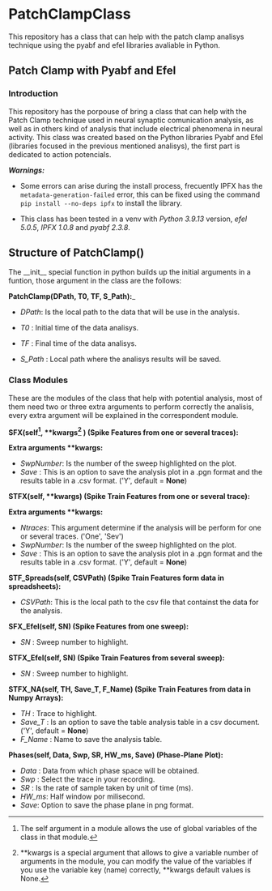 # PatchClampClass
This repository has a class that can help with the patch clamp analisys technique using the pyabf and efel libraries avaliable in Python.

## Patch Clamp with Pyabf and Efel
### Introduction
This repository has the porpouse of bring a class that can help with the Patch Clamp technique used in neural synaptic comunication analysis, as well as in others kind of analysis that include electrical phenomena in neural activity. This class was created based on the Python libraries Pyabf and Efel (libraries focused in the previous mentioned analisys), the first part is dedicated to action potencials. 

***Warnings:***

- Some errors can arise during the install process, frecuently IPFX has the `metadata-generation-failed` error, this can be fixed using the command `pip install --no-deps ipfx` to install the library.

- This class has been tested in a venv with *Python 3.9.13* version, *efel 5.0.5*, *IPFX 1.0.8* and *pyabf 2.3.8*.

## Structure of PatchClamp()
The \_\_init\_\_ special function in python builds up the initial arguments in a funtion, those argument in the class are the follows:

__PatchClamp(DPath, T0, TF, S_Path):___

- _DPath_: Is the local path to the data that will be use in the analysis.

- _T0_ : Initial time of the data analisys.

- _TF_ : Final time of the data analisys.

- _S_Path_ : Local path where the analisys results will be saved.

### Class Modules

These are the modules of the class that help with potential analysis, most of them need two or three extra arguments to perform correctly the analisis, every extra argument will be explained in the correspondent module. 

__SFX(self[^1], \*\*kwargs[^2] )  (Spike Features from one or several traces):__ 

__Extra arguments \*\*kwargs:__

- _SwpNumber_: Is the number of the sweep highlighted on the plot.
- _Save_ : This is an option to save the analysis plot in a .pgn format and the results table in a .csv format. ('Y', default = __None__)

__STFX(self, **kwargs) (Spike Train Features from one or several trace):__ 

__Extra arguments \*\*kwargs:__

- _Ntraces_: This argument determine if the analysis will be perform for one  or several traces. ('One', 'Sev')
- _SwpNumber_: Is the number of the sweep highlighted on the plot.
- _Save_ : This is an option to save the analysis plot in a .pgn format and the results table in a .csv format. ('Y', default = __None__)

__STF_Spreads(self, CSVPath) (Spike Train Features form data in spreadsheets):__

- _CSVPath_: This is the local path to the csv file that containst the data for the analysis.

__SFX_Efel(self, SN) (Spike Features from one sweep):__

- _SN_ : Sweep number to highlight.

__STFX_Efel(self, SN) (Spike Train Features from several sweep):__  

- _SN_ : Sweep number to highlight.

__STFX_NA(self, TH, Save_T, F_Name) (Spike Train Features from data in Numpy Arrays):__

- _TH_ : Trace to highlight.
- _Save_T_ : Is an option to save the table analysis table in a csv document. ('Y', default = __None__)
- _F_Name_ : Name to save the analysis table.

__Phases(self, Data, Swp, SR, HW_ms, Save) (Phase-Plane Plot):__

- _Data_ : Data from which phase space will be obtained.
- _Swp_ : Select the trace in your recording.
- _SR_ : Is the rate of sample taken by unit of time (ms).
- _HW_ms_: Half window por milisecond. 
- _Save_: Option to save the phase plane in png format. 

  
[^1]: The self argument in a module allows the use of global variables of the class in that module. 
[^2]: \*\*kwargs is a special argument that allows to give a variable number of arguments in the module, you can modify the value of the variables if you use the variable key (name) correctly, \*\*kwargs default values is None.  
